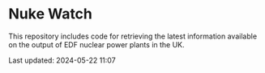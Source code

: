 # Nuke Watch

This repository includes code for retrieving the latest information available on the output of EDF nuclear power plants in the UK.

Last updated: 2024-05-22 11:07